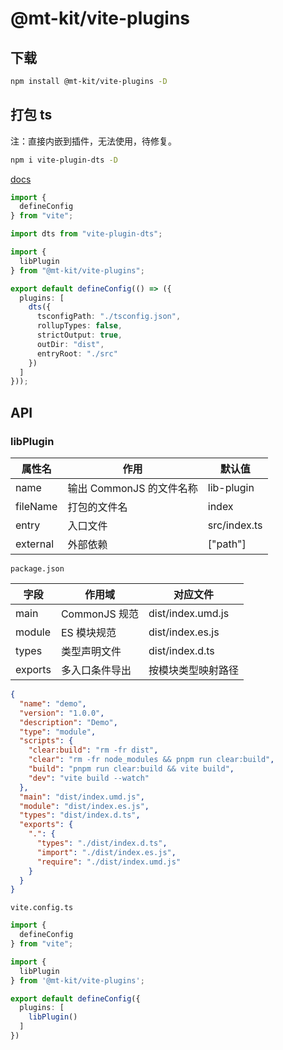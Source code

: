 # @mt-kit/vite-plugins

## 下载

```bash
npm install @mt-kit/vite-plugins -D
```

## 打包 ts

注：直接内嵌到插件，无法使用，待修复。

```bash
npm i vite-plugin-dts -D
```

[docs](https://github.com/qmhc/vite-plugin-dts)

```ts
import {
  defineConfig
} from "vite";

import dts from "vite-plugin-dts";

import {
  libPlugin
} from "@mt-kit/vite-plugins";

export default defineConfig(() => ({
  plugins: [
    dts({
      tsconfigPath: "./tsconfig.json",
      rollupTypes: false,
      strictOutput: true,
      outDir: "dist",
      entryRoot: "./src"
    })
  ]
}));

```

## API

### libPlugin

| 属性名 | 作用 | 默认值 |
| --- | --- | --- |
| name | 输出 CommonJS 的文件名称 | lib-plugin |
| fileName | 打包的文件名 | index |
| entry | 入口文件 | src/index.ts |
| external | 外部依赖 | ["path"] |

`package.json`

| 字段 | 作用域 | 对应文件 |
| --- | --- | --- |
| main | CommonJS 规范 | dist/index.umd.js |
| module | ES 模块规范 | dist/index.es.js |
| types | 类型声明文件 | dist/index.d.ts |
| exports | 多入口条件导出 | 按模块类型映射路径 |

```json
{
  "name": "demo",
  "version": "1.0.0",
  "description": "Demo",
  "type": "module",
  "scripts": {
    "clear:build": "rm -fr dist",
    "clear": "rm -fr node_modules && pnpm run clear:build",
    "build": "pnpm run clear:build && vite build",
    "dev": "vite build --watch"
  },
  "main": "dist/index.umd.js",
  "module": "dist/index.es.js",
  "types": "dist/index.d.ts",
  "exports": {
    ".": {
      "types": "./dist/index.d.ts",
      "import": "./dist/index.es.js",
      "require": "./dist/index.umd.js"
    }
  }
}
```

`vite.config.ts`

```ts
import {
  defineConfig
} from "vite";

import {
  libPlugin
} from '@mt-kit/vite-plugins';

export default defineConfig({
  plugins: [
    libPlugin()
  ]
})
```
